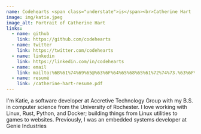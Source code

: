 ```yaml
---
name: Codehearts <span class="understate">is</span><br>Catherine Hart
image: img/katie.jpeg
image_alt: Portrait of Catherine Hart
links:
  - name: github
    link: https://github.com/codehearts
  - name: twitter
    link: https://twitter.com/codehearts
  - name: linkedin
    link: https://linkedin.com/in/codehearts
  - name: email
    link: mailto:%6B%61%74%69%65@%63%6F%64%65%68%65%61%72%74%73.%63%6F%6D
  - name: resumé
    link: /catherine-hart-resume.pdf
---
```


I'm Katie, a software developer at Accretive Technology Group with my B.S. in computer science from the University of Rochester. I love working with Linux, Rust, Python, and Docker; building things from Linux utilities to games to websites. Previously, I was an embedded systems developer at Genie Industries

